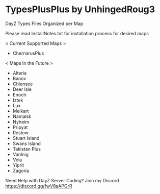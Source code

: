 # TypesPlusPlus by UnhingedRoug3
 DayZ Types Files Organized per Map


Please read InstallNotes.txt for installation process for desired maps


< Current Supported Maps >

- ChernarusPlus


< Maps in the Future >

- Alteria
- Banov
- Chiensee
- Deer Isle
- Enoch
- Iztek
- Lux
- Melkart
- Namalsk
- Nyheim
- Pripyat
- Rostow
- Stuart Island
- Swans Island
- Takistan Plus
- Vanlnig
- Vela
- Yiprit
- Zagoria





Need Help with DayZ Server Coding? Join my Discord
https://discord.gg/fwV8aAPGrR
